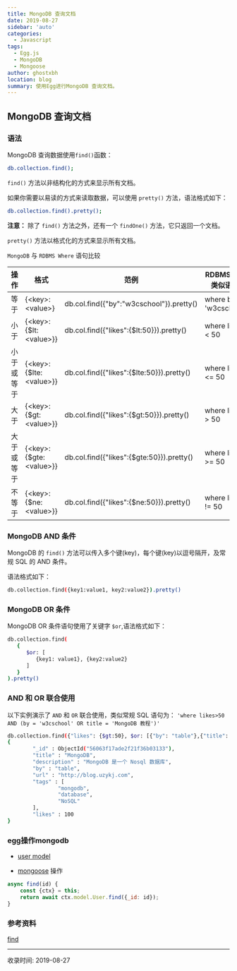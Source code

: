 ```yaml
---
title: MongoDB 查询文档
date: 2019-08-27
sidebar: 'auto'
categories:
  - Javascript
tags:
  - Egg.js
  - MongoDB
  - Mongoose
author: ghostxbh
location: blog
summary: 使用Egg进行MongoDB 查询文档。
---
```

## MongoDB 查询文档

### 语法
MongoDB 查询数据使用`find()`函数：
```bash
db.collection.find();
```

`find()` 方法以非结构化的方式来显示所有文档。

如果你需要以易读的方式来读取数据，可以使用 `pretty()` 方法，语法格式如下：
```bash
db.collection.find().pretty();
```
**注意：** 除了 `find()` 方法之外，还有一个 `findOne()` 方法，它只返回一个文档。

`pretty()` 方法以格式化的方式来显示所有文档。

`MongoDB` 与 `RDBMS Where` 语句比较

|操作|格式|范例|RDBMS中的类似语句|
|---|---|---|----------------|
|等于|{\<key>:\<value>}|db.col.find({"by":"w3cschool"}).pretty()|where by = 'w3cschool'|
|小于|{\<key>:{$lt:\<value>}}|db.col.find({"likes":{$lt:50}}).pretty()|where likes \< 50|
|小于或等于|{\<key>:{$lte:\<value>}}|db.col.find({"likes":{$lte:50}}).pretty()|where likes \<= 50|
|大于|{\<key>:{$gt:\<value>}}|db.col.find({"likes":{$gt:50}}).pretty()|where likes > 50|
|大于或等于|{\<key>:{$gte:\<value>}}|db.col.find({"likes":{$gte:50}}).pretty()|where likes >= 50|
|不等于|{\<key>:{$ne:\<value>}}|db.col.find({"likes":{$ne:50}}).pretty()|where likes != 50|

### MongoDB AND 条件
MongoDB 的 `find()` 方法可以传入多个键(key)，每个键(key)以逗号隔开，及常规 SQL 的 AND 条件。

语法格式如下：
```bash
db.collection.find({key1:value1, key2:value2}).pretty()
```

### MongoDB OR 条件
MongoDB OR 条件语句使用了关键字 `$or`,语法格式如下：
```bash
db.collection.find(
   {
      $or: [
	     {key1: value1}, {key2:value2}
      ]
   }
).pretty()
```

### AND 和 OR 联合使用
以下实例演示了 `AND` 和 `OR` 联合使用，类似常规 SQL 语句为： `'where likes>50 AND (by = 'w3cschool' OR title = 'MongoDB 教程')'`
```bash
db.collection.find({"likes": {$gt:50}, $or: [{"by": "table"},{"title": "MongoDB"}]}).pretty()
{
        "_id" : ObjectId("56063f17ade2f21f36b03133"),
        "title" : "MongoDB",
        "description" : "MongoDB 是一个 Nosql 数据库",
        "by" : "table",
        "url" : "http://blog.uzykj.com",
        "tags" : [
                "mongodb",
                "database",
                "NoSQL"
        ],
        "likes" : 100
}
```

### egg操作mongodb
+ [user model](https://github.com/ghostxbh/egg-mongodb-demo/blob/master/app/model/user.js)

+ [mongoose](https://github.com/ghostxbh/egg-mongodb-demo/blob/master/app/service/user.js) 操作

```js
async find(id) {
    const {ctx} = this;
    return await ctx.model.User.find({_id: id});
}
```

### 参考资料
[find](https://www.w3cschool.cn/mongodb/mongodb-query.html)


---
收录时间: 2019-08-27

<Vssue :title="$title" />
